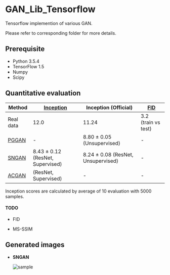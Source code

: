 # GAN_Lib_Tensorflow

Tensorflow implemention of various GAN.

Please refer to corresponding folder for more details.


## Prerequisite

- Python 3.5.4
- TensorFlow 1.5
- Numpy
- Scipy


## Quantitative evaluation

| Method | [Inception](https://arxiv.org/abs/1606.03498) | Inception (Official) | [FID](https://arxiv.org/abs/1706.08500) |
| ------------- | ------------- | ------------- | ------------- |
| Real data  | 12.0 | 11.24 | 3.2 (train vs test) |
| [PGGAN](https://openreview.net/forum?id=B13njo1R-)  | - | 8.80 ± 0.05 (Unsupervised) | - |
| [SNGAN](https://github.com/watsonyanghx/GAN_Lib_Tensorflow/tree/master/SNGAN)  | 8.43 ± 0.12 (ResNet, Supervised) | 8.24 ± 0.08 (ResNet, Unsupervised) | - |
| [ACGAN](https://openreview.net/forum?id=BkDDM04Ke)  |  (ResNet, Supervised) | - | - |


Inception scores are calculated by average of 10 evaluation with 5000 samples.

#### TODO

- FID

- MS-SSIM


## Generated images

- **SNGAN**

    ![sample](https://github.com/watsonyanghx/GAN_Lib_Tensorflow/blob/master/SNGAN/img/samples_99999.png)



